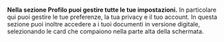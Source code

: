 **Nella sezione Profilo puoi gestire tutte le tue impostazioni.**
In particolare qui puoi gestire le tue preferenze, la tua privacy e il tuo account. In questa sezione puoi inoltre accedere a i tuoi documenti in versione digitale, selezionando le card che compaiono nella parte alta della schermata.
